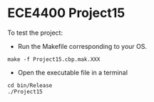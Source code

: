 # ECE4400 Project15

To test the project:
- Run the Makefile corresponding to your OS.
```
make -f Project15.cbp.mak.XXX
```
- Open the executable file in a terminal
```
cd bin/Release
./Project15
```

